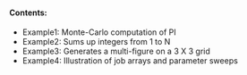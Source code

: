 #### Contents:

* Example1: Monte-Carlo computation of PI
* Example2: Sums up integers from 1 to N 
* Example3: Generates a multi-figure on a 3 X 3 grid
* Example4: Illustration of job arrays and parameter sweeps